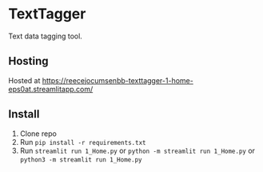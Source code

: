 # TextTagger
Text data tagging tool.

## Hosting
Hosted at https://reecejocumsenbb-texttagger-1-home-eps0at.streamlitapp.com/

## Install
1. Clone repo
2. Run `pip install -r requirements.txt`
3. Run `streamlit run 1_Home.py` or `python -m streamlit run 1_Home.py` or `python3 -m streamlit run 1_Home.py`
